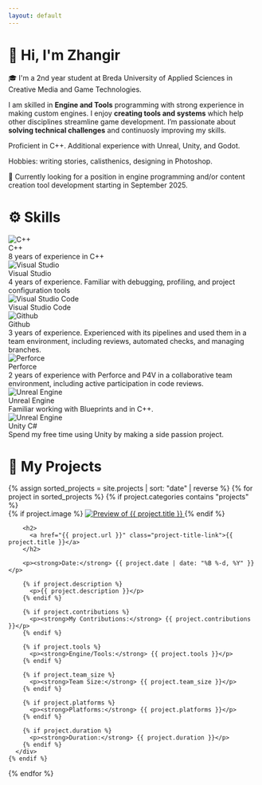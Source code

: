 ```yaml
---
layout: default
---
```


# 👋 Hi, I'm Zhangir 

🎓 I'm a 2nd year student at Breda University of Applied Sciences in Creative Media and Game Technologies.

I am skilled in **Engine and Tools** programming with strong experience in making custom engines. I enjoy **creating tools and systems** which help other disciplines streamline game development. I’m passionate about **solving technical challenges** and continuosly improving my skills.

Proficient in C++. Additional experience with Unreal, Unity, and Godot.

Hobbies: writing stories, calisthenics, designing in Photoshop.

💼 Currently looking for a position in engine programming and/or content creation tool development starting in September 2025.

# ⚙️ Skills

<div class="skills-bar">
  <div class="skill-icon">
    <img src=".../assets/images/icons/cpp.svg" alt="C++" />
    <div class="tooltip">
      C++<br>
      8 years of experience in C++
    </div>
  </div>

  <div class="skill-icon">
    <img src=".../assets/images/icons/vs.png" alt="Visual Studio" />
    <div class="tooltip">
      Visual Studio<br>
      4 years of experience. Familiar with debugging, profiling, and project configuration tools
    </div>
  </div>

  <div class="skill-icon">
    <img src=".../assets/images/icons/vscode.png" alt="Visual Studio Code" />
    <div class="tooltip">
      Visual Studio Code<br>
    </div>
  </div>

  <div class="skill-icon">
    <img src=".../assets/images/icons/github-light.svg" alt="Github" />
    <div class="tooltip">
      Github <br> 
      3 years of experience. Experienced with its pipelines and used them in a team environment, including reviews, automated checks, and managing branches.
    </div>
  </div>

  <div class="skill-icon">
    <img src=".../assets/images/icons/perforce.png" alt="Perforce" />
    <div class="tooltip">
      Perforce <br> 
      2 years of experience with Perforce and P4V in a collaborative team environment, including active participation in code reviews.
    </div>
  </div>

  <div class="skill-icon">
    <img src=".../assets/images/icons/unreal.svg" alt="Unreal Engine" />
    <div class="tooltip">
      Unreal Engine <br>
      Familiar working with Blueprints and in C++.
    </div>
  </div>

  <div class="skill-icon">
    <img src=".../assets/images/icons/unity.svg" alt="Unreal Engine" />
    <div class="tooltip">
      Unity C# <br>
      Spend my free time using Unity by making a side passion project.
    </div>
  </div>
</div>



# 🚀 My Projects

<div class="project-list">
  {% assign sorted_projects = site.projects | sort: "date" | reverse %}
  {% for project in sorted_projects %}
    {% if project.categories contains "projects" %}
      <div class="project-card">
        {% if project.image %}
          <a href="{{ project.url }}" class="project-image-link">
            <img src="{{ project.image }}" alt="Preview of {{ project.title }}">
          </a>
        {% endif %}

        <h2>
          <a href="{{ project.url }}" class="project-title-link">{{ project.title }}</a>
        </h2>

        <p><strong>Date:</strong> {{ project.date | date: "%B %-d, %Y" }}</p>

        {% if project.description %}
          <p>{{ project.description }}</p>
        {% endif %}

        {% if project.contributions %}
          <p><strong>My Contributions:</strong> {{ project.contributions }}</p>
        {% endif %}

        {% if project.tools %}
          <p><strong>Engine/Tools:</strong> {{ project.tools }}</p>
        {% endif %}

        {% if project.team_size %}
          <p><strong>Team Size:</strong> {{ project.team_size }}</p>
        {% endif %}

        {% if project.platforms %}
          <p><strong>Platforms:</strong> {{ project.platforms }}</p>
        {% endif %}

        {% if project.duration %}
          <p><strong>Duration:</strong> {{ project.duration }}</p>
        {% endif %}
      </div>
    {% endif %}
  {% endfor %}
</div>
